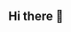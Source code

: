 ## Hi there 👋

<!--
**ZhannetaS/ZhannetaS** is a ✨ _special_ ✨ repository because its `README.md` (this file) appears on your GitHub profile.

Here are some ideas to get you started:

- 🔭  I'm a graduate of Data Science Yandex Practicum
- My interest in Data Science arose from the desire to expand my professional horizons and learn how to apply modern data analysis methods to solve interesting problems in science, medicine and business
- I have extensive experience in medicine, where I was involved in the application of radiation physics in radiation therapy
- 🌱 I’m currently actively engaged in self-education and studying various tools and technologies, such as Python, R, SQL, TensorFlow and otherslearning Data Analyze and ML
- 👯 I will be glad to join your community and share my knowledge and experience.

-->
